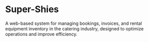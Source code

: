 # Super-Shies
A web-based system for managing bookings, invoices, and rental equipment inventory in the catering industry, designed to optimize operations and improve efficiency.
